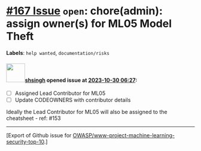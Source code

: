 # [\#167 Issue](https://github.com/OWASP/www-project-machine-learning-security-top-10/issues/167) `open`: chore(admin): assign owner(s) for ML05 Model Theft
**Labels**: `help wanted`, `documentation/risks`


#### <img src="https://avatars.githubusercontent.com/u/412800?v=4" width="50">[shsingh](https://github.com/shsingh) opened issue at [2023-10-30 06:27](https://github.com/OWASP/www-project-machine-learning-security-top-10/issues/167):

- [ ] Assigned Lead Contributor for ML05
- [ ] Update CODEOWNERS with contributor details

Ideally the Lead Contributor for ML05 will also be assigned to the cheatsheet - ref: #153 




-------------------------------------------------------------------------------



[Export of Github issue for [OWASP/www-project-machine-learning-security-top-10](https://github.com/OWASP/www-project-machine-learning-security-top-10).]

